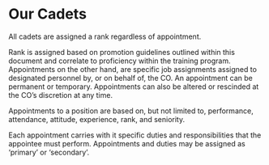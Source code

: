 # Our Cadets

All cadets are assigned a rank regardless of appointment.

Rank is assigned based on promotion guidelines outlined within this document and correlate to proficiency within the training program. Appointments on the other hand, are specific job assignments assigned to designated personnel by, or on behalf of, the CO. An appointment can be permanent or temporary. Appointments can also be altered or rescinded at the CO’s discretion at any time.

Appointments to a position are based on, but not limited to, performance, attendance, attitude, experience, rank, and seniority.

Each appointment carries with it specific duties and responsibilities that the appointee must perform. Appointments and duties may be assigned as ‘primary’ or ‘secondary’.

